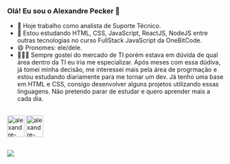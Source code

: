 ### Olá! Eu sou o Alexandre Pecker 👋

- 🔭 Hoje trabalho como analista de Suporte Técnico.
- 🌱 Estou estudando HTML, CSS, JavaScript, ReactJS, NodeJS entre outras tecnologias no curso FullStack JavaScript da OneBitCode.
- 😄 Pronomes: ele/dele.
- 👨🏻‍💻 Sempre gostei do mercado de TI porém estava em dúvida de qual área dentro da TI eu iria me especializar. Após meses com essa dúdiva, já tomei minha decisão, me interessei mais pela área de progrmação e estou estudando diariamente para me tornar um dev. Já tenho uma base em HTML e CSS, consigo desenvolver alguns projetos utilizando essas linguagens. Não pretendo parar de estudar e quero aprender mais a cada dia.

<div style="display: inline_block"><br>
  <img align="center" alt="alexandre-html" height="50" width="40" src="https://cdn.jsdelivr.net/gh/devicons/devicon/icons/html5/html5-original.svg">
  <img align="center" alt="alexandre-css" height="50" width="40" src="https://cdn.jsdelivr.net/gh/devicons/devicon/icons/css3/css3-original.svg">
</div>

##

<div>
    <a href="https://www.linkedin.com/in/alexandre-pecker-sampaio-1005ba19b/" target="_blank"><img src="https://img.shields.io/badge/LinkedIn-0077B5?style=for-the-badge&logo=linkedin&logoColor=white" target="_blank"></a>
 </div>

